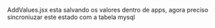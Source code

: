 
AddValues.jsx esta salvando os valores dentro de apps, agora preciso sincroniuzar este estado com a tabela mysql